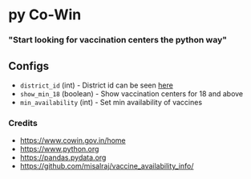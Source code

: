 # py Co-Win
### "Start looking for vaccination centers the python way"

## Configs 

* `district_id` (int) - District id can be seen [here](https://github.com/PSNAppz/pycowin/blob/master/data/districts.csv)
* `show_min_18` (boolean) - Show vaccination centers for 18 and above
* `min_availability` (int) - Set min availability of vaccines

### Credits
- https://www.cowin.gov.in/home
- https://www.python.org
- https://pandas.pydata.org
- https://github.com/misalraj/vaccine_availability_info/
